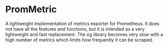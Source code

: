 # PromMetric

A lightweight implementation of metrics exporter for Prometheus. It does not have all the features and functions, but it
is intended as a very lightweight and fast replacement. The og library becomes very slow with a high number of metrics
which limits how frequently it can be scraped.